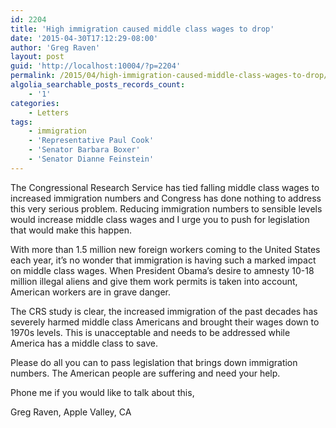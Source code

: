```yaml
---
id: 2204
title: 'High immigration caused middle class wages to drop'
date: '2015-04-30T17:12:29-08:00'
author: 'Greg Raven'
layout: post
guid: 'http://localhost:10004/?p=2204'
permalink: /2015/04/high-immigration-caused-middle-class-wages-to-drop/
algolia_searchable_posts_records_count:
    - '1'
categories:
    - Letters
tags:
    - immigration
    - 'Representative Paul Cook'
    - 'Senator Barbara Boxer'
    - 'Senator Dianne Feinstein'
---
```


The Congressional Research Service has tied falling middle class wages to increased immigration numbers and Congress has done nothing to address this very serious problem. Reducing immigration numbers to sensible levels would increase middle class wages and I urge you to push for legislation that would make this happen.

With more than 1.5 million new foreign workers coming to the United States each year, it’s no wonder that immigration is having such a marked impact on middle class wages. When President Obama’s desire to amnesty 10-18 million illegal aliens and give them work permits is taken into account, American workers are in grave danger.

The CRS study is clear, the increased immigration of the past decades has severely harmed middle class Americans and brought their wages down to 1970s levels. This is unacceptable and needs to be addressed while America has a middle class to save.

Please do all you can to pass legislation that brings down immigration numbers. The American people are suffering and need your help.

Phone me if you would like to talk about this,

Greg Raven, Apple Valley, CA